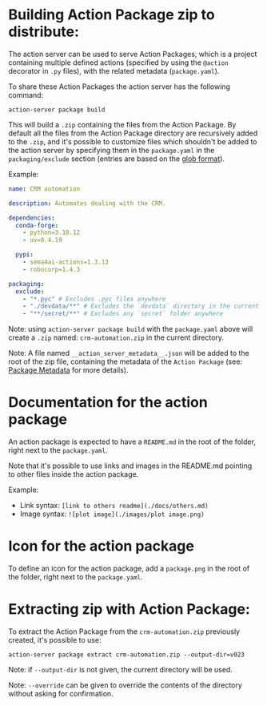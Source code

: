 # Building Action Package zip to distribute:

The action server can be used to serve Action Packages, which is a project
containing multiple defined actions (specified by using the `@action` decorator
in `.py` files), with the related metadata (`package.yaml`).

To share these Action Packages the action server has the following command:

`action-server package build`

This will build a `.zip` containing the files from the Action Package. By
default all the files from the Action Package directory are recursively added
to the `.zip`, and it's possible to customize files which shouldn't be added
to the action server by specifying them in the `package.yaml` in the
`packaging/exclude` section (entries are based on the
[glob format](https://docs.python.org/3/library/glob.html)).

Example:

```yaml
name: CRM automation

description: Automates dealing with the CRM.

dependencies:
  conda-forge:
    - python=3.10.12
    - uv=0.4.19

  pypi:
    - sema4ai-actions=1.3.13
    - robocorp=1.4.3

packaging:
  exclude:
    - "*.pyc" # Excludes .pyc files anywhere
    - "./devdata/**" # Excludes the `devdata` directory in the current dir
    - "**/secret/**" # Excludes any `secret` folder anywhere
```

Note: using `action-server package build` with the `package.yaml` above will
create a `.zip` named: `crm-automation.zip` in the current directory.

Note: A file named `__action_server_metadata__.json` will be added to the root of the zip file,
containing the metadata of the `Action Package` (see: [Package Metadata](./15-package-metadata.md) for more details).

# Documentation for the action package

An action package is expected to have a `README.md` in the root of the folder, right next to the
`package.yaml`.

Note that it's possible to use links and images in the README.md pointing to other files inside the action package.

Example:

- Link syntax: `[link to others readme](./docs/others.md)`
- Image syntax: `![plot image](./images/plot image.png)`

# Icon for the action package

To define an icon for the action package, add a `package.png` in the root of the folder, right next to
the `package.yaml`.

# Extracting zip with Action Package:

To extract the Action Package from the `crm-automation.zip`
previously created, it's possible to use:

`action-server package extract crm-automation.zip --output-dir=v023`

Note: if `--output-dir` is not given, the current directory will be used.

Note: `--override` can be given to override the contents of the directory
without asking for confirmation.
